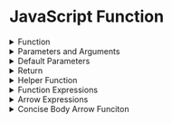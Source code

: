 # JavaScript Function

<details>
<summary>Function</summary>

`function() {}`

```javascript
function greatWorls() {
  console.log("Hello world");
}
greatWorls();
```

### Exercise

```javascript
function getReminder() {
  console.log("Water the palnet");
}
getReminder();
```

```javascript
function getInSpanish() {
  console.log("Buenas Tardes");
}
getInSpanish();
```

</details>
<!-- End fo Functiton -->
<!-- Parameters and Arguments -->
<details> 
  <!-- title -->
<summary> Parameters and Arguments </summary>

  <!-- content -->
```javascript
calculateArea(20, 10);

function calculateArea(width, height) {
  console.log(width * height);
}
    
```
### Exrecise
  <!-- content -->
```javascript
sayThanks("Ashraf");
sayThanks("Siddik");
sayThanks("Jahangir");
sayThanks("Alam");

function sayThanks(name) {
  console.log("Thank you for your parchase " + name + "! We appreciate your business." );
}
```

 </details>
 <!-- End of Parameters and Agruments -->
 <!-- Default Parameters -->
<details> 
<summary> Default Parameters </summary>

```javascript
function animal(name = "Tiger") {
  console.log(`Animal is ${name}`);
  }

  animal("Cow"); // Outpur: Animal  is Tiger
  animal();  // Output: Animal is Tiger

```
### Exercise

<!-- Content -->
```javascript

makeShoppingList();
function makeShoppingList(item1="Milk", item2="Bread", item3="Eggs") {
  console.log(`List: ${item1}, ${item2}, ${item3}`) 
}
```
```javascript

makeShoppingList("Rice", "Alo", "Potato");
function makeShoppingList(item1="Milk", item2="Bread", item3="Eggs") {
  console.log(`List: ${item1}, ${item2}, ${item3}`) 
}
```
 </details>
 <!-- End of Default Parameters -->
 <!--  -->
<details> 
<summary> Return </summary>

without `return`
<!-- Content -->
```javascript
function rectangleArea(width, hight) {
      let area = width * hight
    }
    console.log(rectangleArea(5, 7)) // Prints: Undefined
```
with `return`
<!-- Content -->
```javascript
 function rectangleArea(width, hight) {
      let area = width * hight;
      return area;
      console.log("hello");
    }
    console.log(rectangleArea(5, 7));
```
### Exercise
<!-- Content -->
```javascript
 const numOfMonitors = monitorCount(5, 4);
    console.log(numOfMonitors);

    function monitorCount(rows, columns) {
      return rows * columns;
    }
```
 </details>
 <!-- End of Return -->
 <!-- Helper Function -->
<details> 
<summary> Helper Function </summary>

```javascript

```
 </details>
 <!-- End of Helper Function -->
 <!-- Function Expressions -->
<details> 
<summary> Function Expressions </summary>

```javascript
const plantNeedsWater = function(day) {
        if(day === 'wednesday') {
          return true;
        } else {
          return false
        }
      }
      
      console.log(plantNeedsWater("Thuesday"));
      console.log(plantNeedsWater("wednesday"));
```
 </details>
 <!-- End of Function Expressions -->
 <!-- Arrow Expressions -->
<details> 
<summary> Arrow Expressions </summary>

```javascript
const plantNeedsWater = (day) => {
  if(day === 'wednesday') {
    return true;
  } else {
    return false
  }
}

console.log(plantNeedsWater("Thuesday"));
console.log(plantNeedsWater("wednesday"));
```
 </details>
 <!-- End of Arrow Expressions -->
 <!-- Concise Body Arrow Funciton -->
<details> 
<summary> Concise Body Arrow Funciton </summary>

```javascript
const plantNeedsWater = (day) => day === 'wednesday'
      console.log(plantNeedsWater("Thuesday"));
      console.log(plantNeedsWater("wednesday"));
```
 </details>
 <!-- End of Concise Body Arrow Funciton -->



    